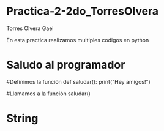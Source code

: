 # Practica-2-2do_TorresOlvera

Torres Olvera Gael

En esta practica realizamos multiples codigos en python

# Saludo al programador

#Definimos la función
def saludar():
    print("Hey amigos!")

#Llamamos a la función
saludar()

# String


